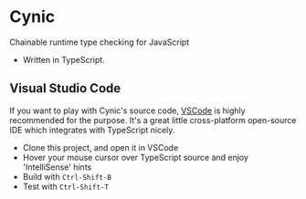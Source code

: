 # Cynic
Chainable runtime type checking for JavaScript

 - Written in TypeScript.

## Visual Studio Code

If you want to play with Cynic's source code, [VSCode](https://code.visualstudio.com/) is highly recommended for the purpose. It's a great little cross-platform open-source IDE which integrates with TypeScript nicely.

- Clone this project, and open it in VSCode
- Hover your mouse cursor over TypeScript source and enjoy 'IntelliSense' hints
- Build with `Ctrl-Shift-B`
- Test with `Ctrl-Shift-T`
